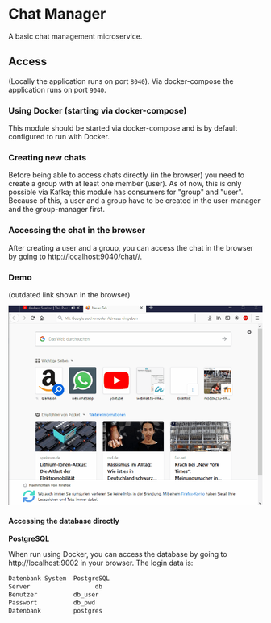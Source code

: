 # Chat Manager
A basic chat management microservice.

## Access
(Locally the application runs on port `8040`).
Via docker-compose the application runs on port `9040`.

### Using Docker (starting via docker-compose)
This module should be started via docker-compose and is by default configured to run with Docker.

### Creating new chats
Before being able to access chats directly (in the browser) you need to create a group with at least one member (user).
As of now, this is only possible via Kafka; this module has consumers for "group" and "user".
Because of this, a user and a group have to be created in the user-manager and the group-manager first.

### Accessing the chat in the browser
After creating a user and a group, you can access the chat in the browser by going to http://localhost:9040/chat/<groupId>/<userId>.
 
 ### Demo 
 (outdated link shown in the browser)
 
 ![](demochat.gif)
 
 
 #### Accessing the database directly
  **PostgreSQL**
  
  When run using Docker, you can access the database by going to http://localhost:9002 in your browser. 
  The login data is:
  ```
  Datenbank System	PostgreSQL
  Server                  db
  Benutzer	        db_user
  Passwort	        db_pwd
  Datenbank	        postgres
  ```